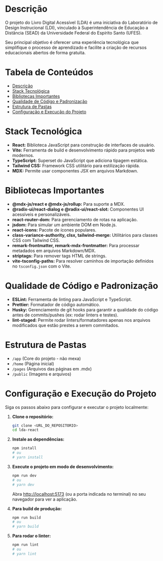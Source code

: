 # Descrição

O projeto do Livro Digital Acessível (LDA) é uma iniciativa do Laboratório de Design Instrucional (LDI), vinculado à Superintendência de Educação a Distância (SEAD) da Universidade Federal do Espírito Santo (UFES).

Seu principal objetivo é oferecer uma experiência tecnológica que simplifique o processo de aprendizado e facilite a criação de recursos educacionais abertos de forma gratuita.

# Tabela de Conteúdos

- [Descrição](#descrição)
- [Stack Tecnológica](#stack-tecnológica)
- [Bibliotecas Importantes](#bibliotecas-importantes)
- [Qualidade de Código e Padronização](#qualidade-de-código-e-padronização)
- [Estrutura de Pastas](#estrutura-de-pastas)
- [Configuração e Execução do Projeto](#configuração-e-execução-do-projeto)

# Stack Tecnológica

- **React:** Biblioteca JavaScript para construção de interfaces de usuário.
- **Vite:** Ferramenta de build e desenvolvimento rápido para projetos web modernos.
- **TypeScript:** Superset do JavaScript que adiciona tipagem estática.
- **Tailwind CSS:** Framework CSS utilitário para estilização rápida.
- **MDX:** Permite usar componentes JSX em arquivos Markdown.

# Bibliotecas Importantes

- **@mdx-js/react e @mdx-js/rollup:** Para suporte a MDX.
- **@radix-ui/react-dialog e @radix-ui/react-slot:** Componentes UI acessíveis e personalizáveis.
- **react-router-dom:** Para gerenciamento de rotas na aplicação.
- **jsdom:** Para simular um ambiente DOM em Node.js.
- **react-icons:** Pacote de ícones populares.
- **class-variance-authority, clsx, tailwind-merge:** Utilitários para classes CSS com Tailwind CSS.
- **remark-frontmatter, remark-mdx-frontmatter:** Para processar metadados em arquivos Markdown/MDX.
- **striptags:** Para remover tags HTML de strings.
- **vite-tsconfig-paths:** Para resolver caminhos de importação definidos no `tsconfig.json` com o Vite.

# Qualidade de Código e Padronização

- **ESLint:** Ferramenta de linting para JavaScript e TypeScript.
- **Prettier:** Formatador de código automático.
- **Husky:** Gerenciamento de git hooks para garantir a qualidade do código antes de commits/pushes (ex: rodar linters e testes).
- **lint-staged:** Permite rodar linters/formatadores apenas nos arquivos modificados que estão prestes a serem commitados.

# Estrutura de Pastas

- `/app` (Core do projeto - não mexa)
- `/home` (Página inicial)
- `/pages` (Arquivos das páginas em .mdx)
- `/public` (Imagens e arquivos)

# Configuração e Execução do Projeto

Siga os passos abaixo para configurar e executar o projeto localmente:

1.  **Clone o repositório:**

    ```bash
    git clone <URL_DO_REPOSITORIO>
    cd lda-react
    ```

2.  **Instale as dependências:**

    ```bash
    npm install
    # ou
    # yarn install
    ```

3.  **Execute o projeto em modo de desenvolvimento:**

    ```bash
    npm run dev
    # ou
    # yarn dev
    ```

    Abra [http://localhost:5173](http://localhost:5173) (ou a porta indicada no terminal) no seu navegador para ver a aplicação.

4.  **Para build de produção:**

    ```bash
    npm run build
    # ou
    # yarn build
    ```

5.  **Para rodar o linter:**
    ```bash
    npm run lint
    # ou
    # yarn lint
    ```

